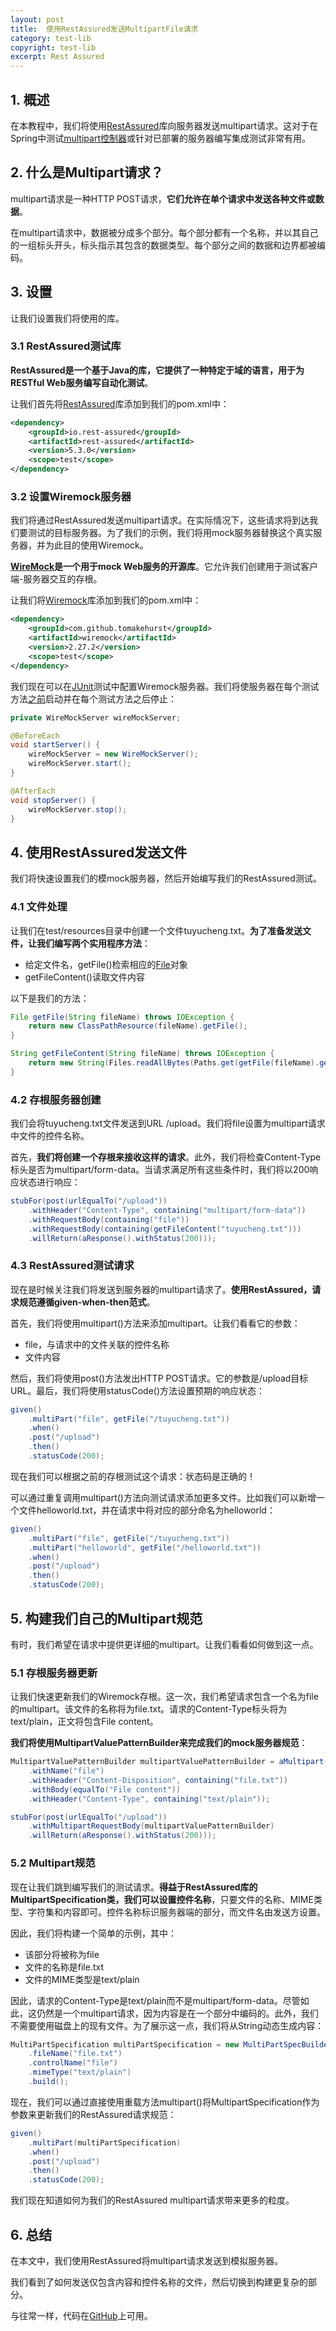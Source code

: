 ```yaml
---
layout: post
title:  使用RestAssured发送MultipartFile请求
category: test-lib
copyright: test-lib
excerpt: Rest Assured
---
```


## 1. 概述

在本教程中，我们将使用[RestAssured](https://www.baeldung.com/rest-assured-tutorial)库向服务器发送multipart请求。这对于在Spring中测试[multipart控制器](https://www.baeldung.com/sprint-boot-multipart-requests)或针对已部署的服务器编写集成测试非常有用。

## 2. 什么是Multipart请求？

multipart请求是一种HTTP POST请求，**它们允许在单个请求中发送各种文件或数据**。

在multipart请求中，数据被分成多个部分。每个部分都有一个名称，并以其自己的一组标头开头，标头指示其包含的数据类型。每个部分之间的数据和边界都被编码。

## 3. 设置

让我们设置我们将使用的库。

### 3.1 RestAssured测试库

**RestAssured是一个基于Java的库，它提供了一种特定于域的语言，用于为RESTful Web服务编写自动化测试**。

让我们首先将[RestAssured](https://mvnrepository.com/artifact/io.rest-assured/rest-assured)库添加到我们的pom.xml中：

```xml
<dependency>
    <groupId>io.rest-assured</groupId>
    <artifactId>rest-assured</artifactId>
    <version>5.3.0</version>
    <scope>test</scope>
</dependency>
```

### 3.2 设置Wiremock服务器

我们将通过RestAssured发送multipart请求。在实际情况下，这些请求将到达我们要测试的目标服务器。为了我们的示例，我们将用mock服务器替换这个真实服务器，并为此目的使用Wiremock。

**[WireMock](https://www.baeldung.com/introduction-to-wiremock)是一个用于mock Web服务的开源库**。它允许我们创建用于测试客户端-服务器交互的存根。

让我们将[Wiremock](https://mvnrepository.com/artifact/com.github.tomakehurst/wiremock)库添加到我们的pom.xml中：

```xml
<dependency>
    <groupId>com.github.tomakehurst</groupId>
    <artifactId>wiremock</artifactId>
    <version>2.27.2</version>
    <scope>test</scope>
</dependency>
```

我们现在可以在[JUnit](https://www.baeldung.com/junit-5)测试中配置Wiremock服务器。我们将使服务器在每个测试方法[之前](https://www.baeldung.com/junit-before-beforeclass-beforeeach-beforeall)启动并在每个测试方法之后停止：

```java
private WireMockServer wireMockServer;

@BeforeEach
void startServer() {
    wireMockServer = new WireMockServer();
    wireMockServer.start();
}

@AfterEach
void stopServer() {
    wireMockServer.stop();
}
```

## 4. 使用RestAssured发送文件

我们将快速设置我们的模mock服务器，然后开始编写我们的RestAssured测试。

### 4.1 文件处理

让我们在test/resources目录中创建一个文件tuyucheng.txt。**为了准备发送文件，让我们编写两个实用程序方法**：

-   给定文件名，getFile()检索相应的[File](https://www.baeldung.com/reading-file-in-java)对象
-   getFileContent()读取文件内容

以下是我们的方法：

```java
File getFile(String fileName) throws IOException {
    return new ClassPathResource(fileName).getFile();
}

String getFileContent(String fileName) throws IOException {
    return new String(Files.readAllBytes(Paths.get(getFile(fileName).getPath())));
}
```

### 4.2 存根服务器创建

我们会将tuyucheng.txt文件发送到URL /upload。我们将file设置为multipart请求中文件的控件名称。

首先，**我们将创建一个存根来接收这样的请求**。此外，我们将检查Content-Type标头是否为multipart/form-data。当请求满足所有这些条件时，我们将以200响应状态进行响应：

```java
stubFor(post(urlEqualTo("/upload"))
    .withHeader("Content-Type", containing("multipart/form-data"))
    .withRequestBody(containing("file"))
    .withRequestBody(containing(getFileContent("tuyucheng.txt")))
    .willReturn(aResponse().withStatus(200)));
```

### 4.3 RestAssured测试请求

现在是时候关注我们将发送到服务器的multipart请求了。**使用RestAssured，请求规范遵循given-when-then范式**。

首先，我们将使用multipart()方法来添加multipart。让我们看看它的参数：

-   file，与请求中的文件关联的控件名称
-   文件内容

然后，我们将使用post()方法发出HTTP POST请求。它的参数是/upload目标URL。最后，我们将使用statusCode()方法设置预期的响应状态：

```java
given()
    .multiPart("file", getFile("/tuyucheng.txt"))
    .when()
    .post("/upload")
    .then()
    .statusCode(200);
```

现在我们可以根据之前的存根测试这个请求：状态码是正确的！

可以通过重复调用multipart()方法向测试请求添加更多文件。比如我们可以新增一个文件helloworld.txt，并在请求中将对应的部分命名为helloworld：

```java
given() 
    .multiPart("file", getFile("/tuyucheng.txt"))
    .multiPart("helloworld", getFile("/helloworld.txt"))
    .when() 
    .post("/upload") 
    .then() 
    .statusCode(200);
```

## 5. 构建我们自己的Multipart规范

有时，我们希望在请求中提供更详细的multipart。让我们看看如何做到这一点。

### 5.1 存根服务器更新

让我们快速更新我们的Wiremock存根。这一次，我们希望请求包含一个名为file的multipart。该文件的名称将为file.txt。请求的Content-Type标头将为text/plain，正文将包含File content。

**我们将使用MultipartValuePatternBuilder来完成我们的mock服务器规范**：

```java
MultipartValuePatternBuilder multipartValuePatternBuilder = aMultipart()
    .withName("file")
    .withHeader("Content-Disposition", containing("file.txt"))
    .withBody(equalTo("File content"))
    .withHeader("Content-Type", containing("text/plain"));

stubFor(post(urlEqualTo("/upload"))
    .withMultipartRequestBody(multipartValuePatternBuilder)
    .willReturn(aResponse().withStatus(200)));
```

### 5.2 Multipart规范

现在让我们跳到编写我们的测试请求。**得益于RestAssured库的MultipartSpecification类，我们可以设置控件名称**，只要文件的名称、MIME类型、字符集和内容即可。控件名称标识服务器端的部分，而文件名由发送方设置。

因此，我们将构建一个简单的示例，其中：

-   该部分将被称为file
-   文件的名称是file.txt
-   文件的MIME类型是text/plain

因此，请求的Content-Type是text/plain而不是multipart/form-data。尽管如此，这仍然是一个multipart请求，因为内容是在一个部分中编码的。此外，我们不需要使用磁盘上的现有文件。为了展示这一点，我们将从String动态生成内容：

```java
MultiPartSpecification multiPartSpecification = new MultiPartSpecBuilder("File content".getBytes())
    .fileName("file.txt")
    .controlName("file")
    .mimeType("text/plain")
    .build();
```

现在，我们可以通过直接使用重载方法multipart()将MultipartSpecification作为参数来更新我们的RestAssured请求规范：

```java
given()
    .multiPart(multiPartSpecification)
    .when()
    .post("/upload")
    .then()
    .statusCode(200);
```

我们现在知道如何为我们的RestAssured multipart请求带来更多的粒度。

## 6. 总结

在本文中，我们使用RestAssured将multipart请求发送到模拟服务器。

我们看到了如何发送仅包含内容和控件名称的文件，然后切换到构建更复杂的部分。

与往常一样，代码在[GitHub](https://github.com/tuyucheng7/taketoday-tutorial4j/tree/master/software.test/rest-assured)上可用。